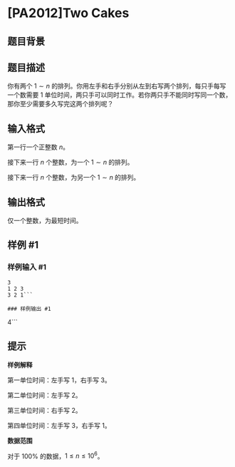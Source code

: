# [PA2012]Two Cakes

## 题目背景



## 题目描述

你有两个 $1\sim n$ 的排列。你用左手和右手分别从左到右写两个排列，每只手每写一个数需要 $1$ 单位时间，两只手可以同时工作。若你两只手不能同时写同一个数，那你至少需要多久写完这两个排列呢？

## 输入格式

第一行一个正整数 $n$。

接下来一行 $n$ 个整数，为一个 $1\sim n$ 的排列。

接下来一行 $n$ 个整数，为另一个 $1\sim n$ 的排列。

## 输出格式

仅一个整数，为最短时间。

## 样例 #1

### 样例输入 #1
```
3
1 2 3
3 2 1```

### 样例输出 #1

```
4```

## 提示

**样例解释**

第一单位时间：左手写 $1$，右手写 $3$。

第二单位时间：左手写 $2$。

第三单位时间：右手写 $2$。

第四单位时间：左手写 $3$，右手写 $1$。

**数据范围**

对于 $100\%$ 的数据，$1\le n\le 10^6$。
